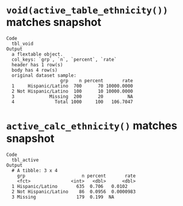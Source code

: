 # `void(active_table_ethnicity())` matches snapshot

    Code
      tbl_void
    Output
      a flextable object.
      col_keys: `grp`, `n`, `percent`, `rate` 
      header has 1 row(s) 
      body has 4 row(s) 
      original dataset sample: 
                        grp    n percent       rate
      1     Hispanic/Latino  700      70 10000.0000
      2 Not Hispanic/Latino  100      10 10000.0000
      3             Missing  200      20         NA
      4               Total 1000     100   106.7047

# `active_calc_ethnicity()` matches snapshot

    Code
      tbl_active
    Output
      # A tibble: 3 x 4
        grp                     n percent       rate
        <fct>               <int>   <dbl>      <dbl>
      1 Hispanic/Latino       635  0.706   0.0102   
      2 Not Hispanic/Latino    86  0.0956  0.0000983
      3 Missing               179  0.199  NA        

